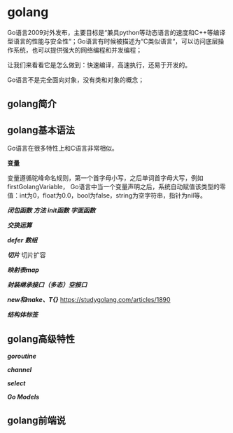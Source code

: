 # golang
Go语言2009对外发布，主要目标是“兼具python等动态语言的速度和C++等编译型语言的性能与安全性“；Go语言有时候被描述为“C类似语言“，可以访问底层操作系统，也可以提供强大的网络编程和并发编程；

让我们来看看它是怎么做到：快速编译，高速执行，还易于开发的。

Go语言不是完全面向对象，没有类和对象的概念；

## golang简介

## golang基本语法
Go语言在很多特性上和C语言非常相似。

**变量**

变量遵循驼峰命名规则，第一个首字母小写，之后单词首字母大写，例如firstGolangVariable，
Go语言中当一个变量声明之后，系统自动赋值该类型的零值：int为0，float为0.0，bool为false，string为空字符串，指针为nil等。

***闭包函数***
***方法***
***init函数***
***字面函数***

***交换运算***

***defer***
***数组***

***切片***
切片扩容

***映射表map***

***封装继承接口（多态）空接口***

***new和make、T{}***
https://studygolang.com/articles/1890

***结构体标签***

## golang高级特性
***goroutine***

***channel***

***select***

***Go Models***

## golang前端说
